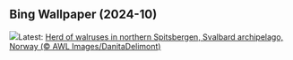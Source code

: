 ## Bing Wallpaper (2024-10)
![](https://www.bing.com/th?id=OHR.WalrusNorway_EN-CA4061858184_UHD.jpg&w=1000)Latest: [Herd of walruses in northern Spitsbergen, Svalbard archipelago, Norway (© AWL Images/DanitaDelimont)](https://www.bing.com/th?id=OHR.WalrusNorway_EN-CA4061858184_UHD.jpg)